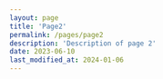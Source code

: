 ```yaml
---
layout: page
title: 'Page2'
permalink: /pages/page2
description: 'Description of page 2'
date: 2023-06-10
last_modified_at: 2024-01-06
---
```

